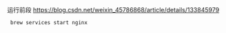 运行前段
https://blog.csdn.net/weixin_45786868/article/details/133845979
```
 brew services start nginx

```